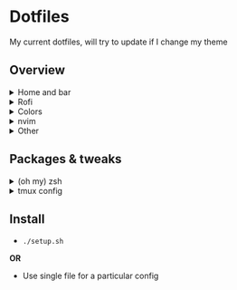 # Dotfiles

My current dotfiles, will try to update if I change my theme

## Overview

<details>
<summary>Home and bar</summary>

![Home](images/home.png)

Polybar material, with gruvbox theme

![Bar](images/polybar.png)

Alacritty + tmux:

![Term](images/tmux.png)

</details>

<details>
<summary>Rofi</summary>

![Launcher](images/rofi_launcher.png)
![Power menu](images/rofi_power.png)

</details>

<details>
<summary>Colors</summary>

[Gruvbox theme](https://github.com/morhetz/gruvbox).

</details>

<details>
<summary>nvim</summary>

![Nvim](images/nvim.png)

[nvchad](https://nvchad.github.io/) with `gruvchad` theme.

</details>

<details>
<summary>Other</summary>

Firefox [NightTab](https://github.com/zombieFox/nightTab)

![Startpage](images/start.png)

Dunst notifier

![Dunst](images/dunst.png)

</details>

## Packages & tweaks

<details>
<summary>(oh my) zsh</summary>

I use the [starship prompt](https://starship.rs/).

</details>

<details>
<summary>tmux config</summary>

See my [tmux config](dotfiles/.tmux.conf) for more details.

I use [tmux resurrect](https://github.com/tmux-plugins/tmux-resurrect) in order to save my tmux sessions over reboot, or server kill.

</details>


## Install

* `./setup.sh`

**OR**

* Use single file for a particular config
